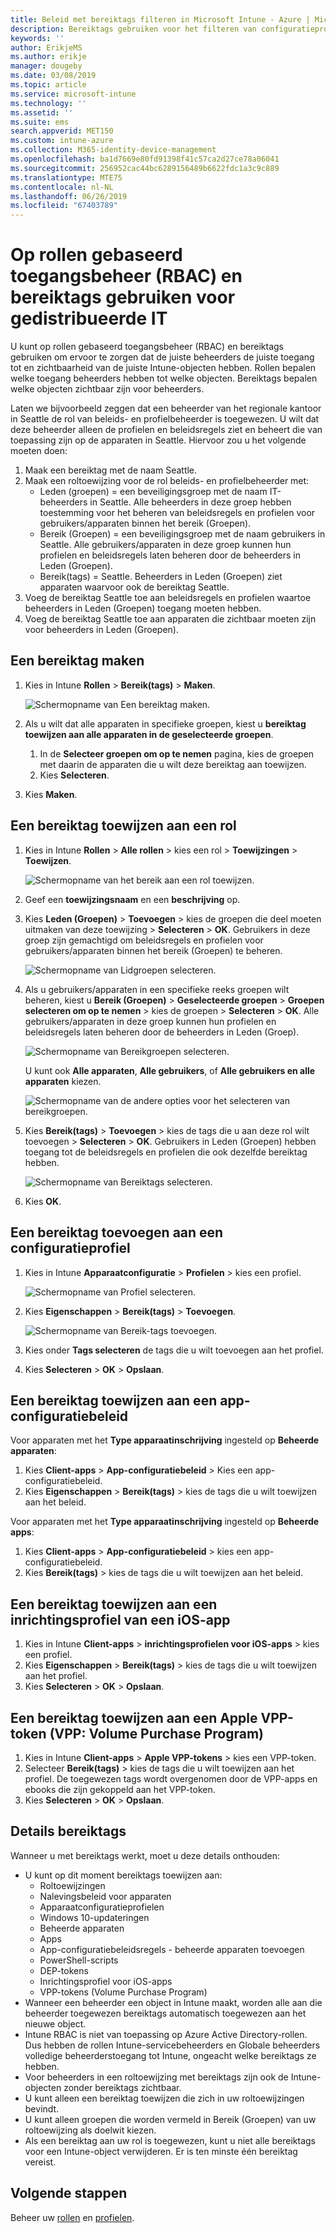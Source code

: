 ```yaml
---
title: Beleid met bereiktags filteren in Microsoft Intune - Azure | Microsoft Docs
description: Bereiktags gebruiken voor het filteren van configuratieprofielen op specifieke rollen.
keywords: ''
author: ErikjeMS
ms.author: erikje
manager: dougeby
ms.date: 03/08/2019
ms.topic: article
ms.service: microsoft-intune
ms.technology: ''
ms.assetid: ''
ms.suite: ems
search.appverid: MET150
ms.custom: intune-azure
ms.collection: M365-identity-device-management
ms.openlocfilehash: ba1d7669e80fd91398f41c57ca2d27ce78a06041
ms.sourcegitcommit: 256952cac44bc6289156489b6622fdc1a3c9c889
ms.translationtype: MTE75
ms.contentlocale: nl-NL
ms.lasthandoff: 06/26/2019
ms.locfileid: "67403789"
---
```

# <a name="use-role-based-access-control-rbac-and-scope-tags-for-distributed-it"></a>Op rollen gebaseerd toegangsbeheer (RBAC) en bereiktags gebruiken voor gedistribueerde IT

U kunt op rollen gebaseerd toegangsbeheer (RBAC) en bereiktags gebruiken om ervoor te zorgen dat de juiste beheerders de juiste toegang tot en zichtbaarheid van de juiste Intune-objecten hebben. Rollen bepalen welke toegang beheerders hebben tot welke objecten. Bereiktags bepalen welke objecten zichtbaar zijn voor beheerders.

Laten we bijvoorbeeld zeggen dat een beheerder van het regionale kantoor in Seattle de rol van beleids- en profielbeheerder is toegewezen. U wilt dat deze beheerder alleen de profielen en beleidsregels ziet en beheert die van toepassing zijn op de apparaten in Seattle. Hiervoor zou u het volgende moeten doen:

1. Maak een bereiktag met de naam Seattle.
2. Maak een roltoewijzing voor de rol beleids- en profielbeheerder met: 
    - Leden (groepen) = een beveiligingsgroep met de naam IT-beheerders in Seattle. Alle beheerders in deze groep hebben toestemming voor het beheren van beleidsregels en profielen voor gebruikers/apparaten binnen het bereik (Groepen).
    - Bereik (Groepen) = een beveiligingsgroep met de naam gebruikers in Seattle. Alle gebruikers/apparaten in deze groep kunnen hun profielen en beleidsregels laten beheren door de beheerders in Leden (Groepen). 
    - Bereik(tags) = Seattle. Beheerders in Leden (Groepen) ziet apparaten waarvoor ook de bereiktag Seattle.
3. Voeg de bereiktag Seattle toe aan beleidsregels en profielen waartoe beheerders in Leden (Groepen) toegang moeten hebben.
4. Voeg de bereiktag Seattle toe aan apparaten die zichtbaar moeten zijn voor beheerders in Leden (Groepen). 


## <a name="to-create-a-scope-tag"></a>Een bereiktag maken

1. Kies in Intune **Rollen** > **Bereik(tags)**  > **Maken**.

    ![Schermopname van Een bereiktag maken.](./media/scope-tags/create-scope-tag.png)

3. Als u wilt dat alle apparaten in specifieke groepen, kiest u **bereiktag toewijzen aan alle apparaten in de geselecteerde groepen**.
    1. In de **Selecteer groepen om op te nemen** pagina, kies de groepen met daarin de apparaten die u wilt deze bereiktag aan toewijzen.
    2. Kies **Selecteren**.
4. Kies **Maken**.

## <a name="to-assign-a-scope-tag-to-a-role"></a>Een bereiktag toewijzen aan een rol

1. Kies in Intune **Rollen** > **Alle rollen** > kies een rol > **Toewijzingen** > **Toewijzen**.

    ![Schermopname van het bereik aan een rol toewijzen.](./media/scope-tags/assign-scope-to-role.png)

2. Geef een **toewijzingsnaam** en een **beschrijving** op.
3. Kies **Leden (Groepen)**  > **Toevoegen** > kies de groepen die deel moeten uitmaken van deze toewijzing > **Selecteren** > **OK**. Gebruikers in deze groep zijn gemachtigd om beleidsregels en profielen voor gebruikers/apparaten binnen het bereik (Groepen) te beheren.

    ![Schermopname van Lidgroepen selecteren.](./media/scope-tags/select-member-groups.png)

4. Als u gebruikers/apparaten in een specifieke reeks groepen wilt beheren, kiest u **Bereik (Groepen)**  > **Geselecteerde groepen** > **Groepen selecteren om op te nemen** > kies de groepen > **Selecteren** > **OK**. Alle gebruikers/apparaten in deze groep kunnen hun profielen en beleidsregels laten beheren door de beheerders in Leden (Groep).

    ![Schermopname van Bereikgroepen selecteren.](./media/scope-tags/select-scope-groups.png)

    U kunt ook **Alle apparaten**, **Alle gebruikers**, of **Alle gebruikers en alle apparaten** kiezen.

    ![Schermopname van de andere opties voor het selecteren van bereikgroepen.](./media/scope-tags/scope-group-other-options.png)
    
5. Kies **Bereik(tags)**  > **Toevoegen** > kies de tags die u aan deze rol wilt toevoegen > **Selecteren** > **OK**. Gebruikers in Leden (Groepen) hebben toegang tot de beleidsregels en profielen die ook dezelfde bereiktag hebben.

    ![Schermopname van Bereiktags selecteren.](./media/scope-tags/select-scope-tags.png)

6. Kies **OK**. 

## <a name="to-add-a-scope-tag-to-a-configuration-profile"></a>Een bereiktag toevoegen aan een configuratieprofiel
1. Kies in Intune **Apparaatconfiguratie** > **Profielen** > kies een profiel.

    ![Schermopname van Profiel selecteren.](./media/scope-tags/choose-profile.png)

2. Kies **Eigenschappen** > **Bereik(tags)**  > **Toevoegen**.

    ![Schermopname van Bereik-tags toevoegen.](./media/scope-tags/add-scope-tags.png)

3. Kies onder **Tags selecteren** de tags die u wilt toevoegen aan het profiel.
4. Kies **Selecteren** > **OK** > **Opslaan**.

## <a name="to-assign-a-scope-tag-to-an-app-configuration-policy"></a>Een bereiktag toewijzen aan een app-configuratiebeleid
Voor apparaten met het **Type apparaatinschrijving** ingesteld op **Beheerde apparaten**:
1. Kies **Client-apps** > **App-configuratiebeleid** > Kies een app-configuratiebeleid.
2. Kies **Eigenschappen** > **Bereik(tags)** > kies de tags die u wilt toewijzen aan het beleid.

Voor apparaten met het **Type apparaatinschrijving** ingesteld op **Beheerde apps**:
1. Kies **Client-apps** > **App-configuratiebeleid** > kies een app-configuratiebeleid.
2. Kies **Bereik(tags)** > kies de tags die u wilt toewijzen aan het beleid.


## <a name="to-assign-a-scope-tag-to-an-ios-app-provisioning-profile"></a>Een bereiktag toewijzen aan een inrichtingsprofiel van een iOS-app
1. Kies in Intune **Client-apps** > **inrichtingsprofielen voor iOS-apps** > kies een profiel.
2. Kies **Eigenschappen** > **Bereik(tags)** > kies de tags die u wilt toewijzen aan het profiel.
3. Kies **Selecteren** > **OK** > **Opslaan**.

## <a name="to-assign-a-scope-tag-to-an-apple-volume-purchase-program-vpp-token"></a>Een bereiktag toewijzen aan een Apple VPP-token (VPP: Volume Purchase Program)
1. Kies in Intune **Client-apps** > **Apple VPP-tokens** > kies een VPP-token.
2. Selecteer **Bereik(tags)** > kies de tags die u wilt toewijzen aan het profiel. De toegewezen tags wordt overgenomen door de VPP-apps en ebooks die zijn gekoppeld aan het VPP-token.
3. Kies **Selecteren** > **OK** > **Opslaan**.

## <a name="scope-tag-details"></a>Details bereiktags
Wanneer u met bereiktags werkt, moet u deze details onthouden:

- U kunt op dit moment bereiktags toewijzen aan:
    - Roltoewijzingen
    - Nalevingsbeleid voor apparaten
    - Apparaatconfiguratieprofielen
    - Windows 10-updateringen
    - Beheerde apparaten
    - Apps
    - App-configuratiebeleidsregels - beheerde apparaten toevoegen
    - PowerShell-scripts
    - DEP-tokens
    - Inrichtingsprofiel voor iOS-apps
    - VPP-tokens (Volume Purchase Program)
- Wanneer een beheerder een object in Intune maakt, worden alle aan die beheerder toegewezen bereiktags automatisch toegewezen aan het nieuwe object.
- Intune RBAC is niet van toepassing op Azure Active Directory-rollen. Dus hebben de rollen Intune-servicebeheerders en Globale beheerders volledige beheerderstoegang tot Intune, ongeacht welke bereiktags ze hebben.
- Voor beheerders in een roltoewijzing met bereiktags zijn ook de Intune-objecten zonder bereiktags zichtbaar.
- U kunt alleen een bereiktag toewijzen die zich in uw roltoewijzingen bevindt.
- U kunt alleen groepen die worden vermeld in Bereik (Groepen) van uw roltoewijzing als doelwit kiezen.
- Als een bereiktag aan uw rol is toegewezen, kunt u niet alle bereiktags voor een Intune-object verwijderen. Er is ten minste één bereiktag vereist.

## <a name="next-steps"></a>Volgende stappen

Beheer uw [rollen](role-based-access-control.md) en [profielen](device-profile-assign.md).

